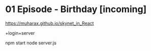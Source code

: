 # 01 Episode - Birthday [incoming]

https://muharax.github.io/skynet_in_React

+login+server

npm start
node server.js
